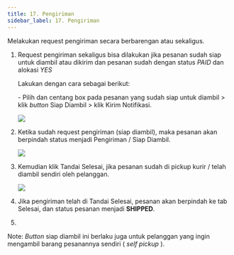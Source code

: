 ```yaml
---
title: 17. Pengiriman
sidebar_label: 17. Pengiriman
---
```

Melakukan request pengiriman secara berbarengan atau sekaligus. 

1. R﻿equest pengiriman sekaligus bisa dilakukan jika pesanan sudah siap untuk diambil atau dikirim dan pesanan sudah dengan status *PAID* dan alokasi *YES*

   L﻿akukan dengan cara sebagai berikut:

   \- P﻿ilih dan centang box pada pesanan yang sudah siap untuk diambil > klik *button* Siap Diambil > klik Kirim Notifikasi. 

   ![](/img/17.-pengiriman.png)
2. K﻿etika sudah request pengiriman (siap diambil), maka pesanan akan berpindah status menjadi Pengiriman / Siap Diambil.

   ![](/img/17.-pengiriman-status-persiapan-pesanan.png)
3. K﻿emudian klik Tandai Selesai, jika pesanan sudah di pickup kurir / telah diambil sendiri oleh pelanggan.

   ![](/img/17.-pengiriman-tandai-selesai.png)
4. J﻿ika pengiriman telah di Tandai Selesai, pesanan akan berpindah ke tab Selesai, dan status pesanan menjadi **SHIPPED**.
5.

N﻿ote: *Button* siap diambil ini berlaku juga untuk pelanggan yang ingin mengambil barang pesanannya sendiri ( *self pickup* ).